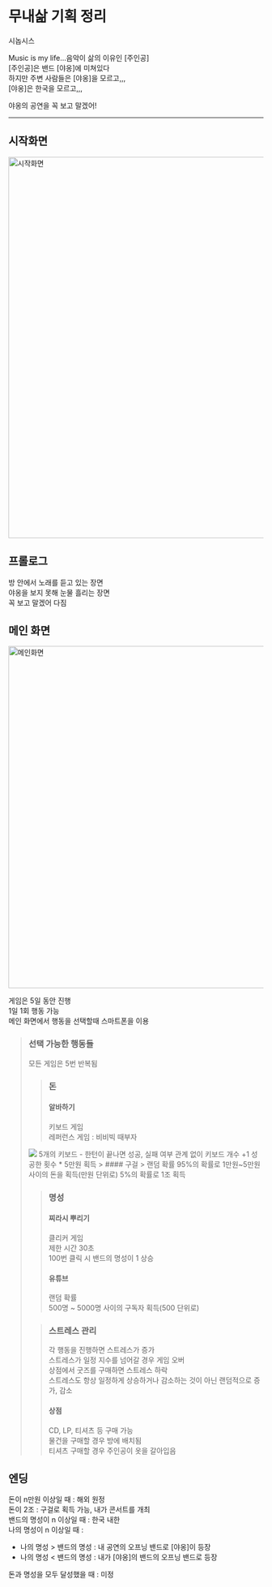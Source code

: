 # 무내삶 기획 정리


시놉시스

Music is my life...음악이 삶의 이유인 [주인공]  
[주인공]은 밴드 [야옹]에 미쳐있다  
하지만 주변 사람들은 [야옹]을 모르고,,,  
[야옹]은 한국을 모르고,,,

야옹의 공연을 꼭 보고 말겠어!


***


## 시작화면

<img width="752" alt="시작화면" src="https://github.com/Music-Is-My-Life/PM/assets/96675421/b8d92624-6ead-4072-871f-8ec5650fd3db">

## 프롤로그

방 안에서 노래를 듣고 있는 장면  
야옹을 보지 못해 눈물 흘리는 장면  
꼭 보고 말겠어 다짐


## 메인 화면
<img width="675" alt="메인화면" src="https://github.com/Music-Is-My-Life/PM/assets/96675421/f67eb5ce-4219-4436-9522-9d53e4acf481">     

게임은 5일 동안 진행  
1일 1회 행동 가능  
메인 화면에서 행동을 선택할때 스마트폰을 이용


> ### 선택 가능한 행동들
>  
> 모든 게임은 5번 반복됨
>   > ### 돈
>   > #### 알바하기
>   > 키보드 게임  
> 레퍼런스 게임 : 비비빅 때부자  
> <img src= "https://github.com/Music-Is-My-Life/PM/assets/96675421/dd437013-115f-4a77-ab0b-62555efdb26c">    
> 5개의 키보드 - 한턴이 끝나면 성공, 실패 여부 관계 없이 키보드 개수 +1  
> 성공한 횟수 * 5만원 획득  
>   >    #### 구걸
>   > 랜덤 확률
> 95%의 확률로 1만원~5만원 사이의 돈을 획득(만원 단위로)  
> 5%의 확률로 1조 획득
>
>   > ### 명성
>   > #### 찌라시 뿌리기
>   > 클리커 게임  
> 제한 시간 30초  
> 100번 클릭 시 밴드의 명성이 1 상승
>   > #### 유튜브
>   > 랜덤 확률  
> 500명 ~ 5000명 사이의 구독자 획득(500 단위로)
>
>   >### 스트레스 관리
>   > 각 행동을 진행하면 스트레스가 증가  
> 스트레스가 일정 지수를 넘어갈 경우 게임 오버  
> 상점에서 굿즈를 구매하면 스트레스 하락  
> 스트레스도 항상 일정하게 상승하거나 감소하는 것이 아닌 랜덤적으로 증가, 감소
>   >#### 상점
>   > CD, LP, 티셔츠 등 구매 가능  
> 물건을 구매할 경우 방에 배치됨  
> 티셔츠 구매할 경우 주인공이 옷을 갈아입음
## 엔딩


돈이 n만원 이상일 때 : 해외 원정  
돈이 2조 : 구걸로 획득 가능, 내가 콘서트를 개최  
밴드의 명성이 n 이상일 때 : 한국 내한  
나의 명성이 n 이상일 때 :
- 나의 명성 > 밴드의 명성 : 내 공연의 오프닝 밴드로 [야옹]이 등장
- 나의 명성 < 밴드의 명성 : 내가 [야옹]의 밴드의 오프닝 밴드로 등장

돈과 명성을 모두 달성했을 때 : 미정